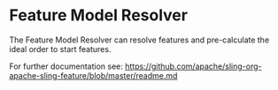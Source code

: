 # Feature Model Resolver

The Feature Model Resolver can resolve features and pre-calculate the ideal order to start features. 

For further documentation see: https://github.com/apache/sling-org-apache-sling-feature/blob/master/readme.md
